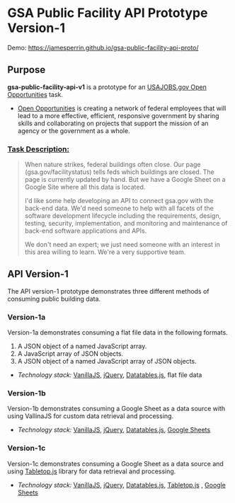 # **GSA Public Facility API Prototype Version-1**

Demo: https://jamesperrin.github.io/gsa-public-facility-api-proto/

## **Purpose**

**gsa-public-facility-api-v1**  is a prototype for an [USAJOBS.gov Open Opportunities](https://openopps.usajobs.gov) task.

* [Open Opportunities](https://openopps.usajobs.gov) is creating a network of federal employees that will lead to a more effective, efficient, responsive government by sharing skills and collaborating on projects that support the mission of an agency or the government as a whole.

### **[Task Description:](https://openopps.usajobs.gov/tasks/708)**

> When nature strikes, federal buildings often close. Our page (gsa.gov/facilitystatus) tells feds which buildings are closed. The page is currently updated by hand. But we have a Google Sheet on a Google Site where all this data is located.
> 
> I'd like some help developing an API to connect gsa.gov with the back-end data. We'd need someone to help with all facets of the software development lifecycle including the requirements, design, testing, security, implementation, and monitoring and maintenance of back-end software applications and APIs.
> 
> We don't need an expert; we just need someone with an interest in this area willing to learn. We're a very supportive team.

## **API Version-1**

The API version-1 prototype demonstrates three different methods of consuming public building data.

### **Version-1a**

Version-1a demonstrates consuming a flat file data in the following formats.

1. A JSON object of a named JavaScript array.
2. A JavaScript array of JSON objects.
3. A JSON object of a named JavaScript array of JSON objects.

* _Technology stack:_ [VanillaJS](http://vanilla-js.com/), [jQuery](https://jquery.com/), [Datatables.js](https://datatables.net/), flat file data

### **Version-1b**

Version-1b demonstrates consuming a Google Sheet as a data source with using VallinaJS for custom data retrieval and processing.

* _Technology stack:_ [VanillaJS](http://vanilla-js.com/), [jQuery](https://jquery.com/), [Datatables.js](https://datatables.net/), [Google Sheets](https://www.google.com/sheets/about/)

### **Version-1c**

Version-1c demonstrates consuming a Google Sheet as a data source and using [Tabletop.js](https://github.com/jsoma/tabletop) library for data retrieval and processing.

* _Technology stack:_ [VanillaJS](http://vanilla-js.com/), [jQuery](https://jquery.com/), [Datatables.js](https://datatables.net/), [Tabletop.js](https://github.com/jsoma/tabletop) , [Google Sheets](https://www.google.com/sheets/about/)
